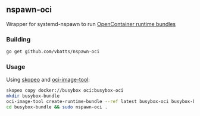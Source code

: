 ## nspawn-oci

Wrapper for systemd-nspawn to run [OpenContainer runtime
bundles](https://github.com/opencontainers/runtime-spec)

### Building

```bash
go get github.com/vbatts/nspawn-oci
```

### Usage

Using [skopeo](https://github.com/projectatomic/skopeo) and
[oci-image-tool](https://github.com/opencontainers/image-spec/tree/master/cmd/oci-image-tool):

```bash
skopeo copy docker://busybox oci:busybox-oci
mkdir busybox-bundle
oci-image-tool create-runtime-bundle --ref latest busybox-oci busybox-bundle
cd busybox-bundle && sudo nspawn-oci .
```

